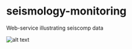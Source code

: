 # seismology-monitoring
Web-service illustrating seiscomp data

![alt text](https://github.com/Berry-More/seismology-monitoring/blob/main/pictures/seisinter.png)
